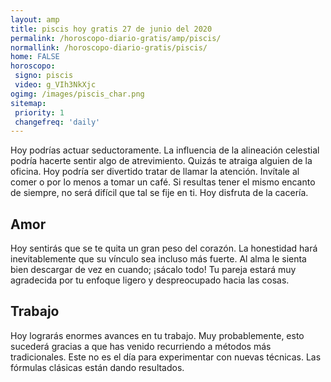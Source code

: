 ```yaml
---
layout: amp
title: piscis hoy gratis 27 de junio del 2020 
permalink: /horoscopo-diario-gratis/amp/piscis/
normallink: /horoscopo-diario-gratis/piscis/
home: FALSE
horoscopo:
 signo: piscis
 video: g_VIh3NkXjc
ogimg: /images/piscis_char.png
sitemap:
 priority: 1
 changefreq: 'daily'
---
```



Hoy podrías actuar seductoramente. La influencia de la alineación celestial podría hacerte sentir algo de atrevimiento. Quizás te atraiga alguien de la oficina. Hoy podría ser divertido tratar de llamar la atención. Invítale al comer o por lo menos a tomar un café. Si resultas tener el mismo encanto de siempre, no será difícil que tal se fije en ti. Hoy disfruta de la cacería.

## Amor

Hoy sentirás que se te quita un gran peso del corazón. La honestidad hará inevitablemente que su vínculo sea incluso más fuerte. Al alma le sienta bien descargar de vez en cuando; ¡sácalo todo! Tu pareja estará muy agradecida por tu enfoque ligero y despreocupado hacia las cosas.

## Trabajo

Hoy lograrás enormes avances en tu trabajo. Muy probablemente, esto sucederá gracias a que has venido recurriendo a métodos más tradicionales. Este no es el día para experimentar con nuevas técnicas. Las fórmulas clásicas están dando resultados.